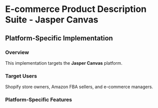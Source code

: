 # E-commerce Product Description Suite - Jasper Canvas

## Platform-Specific Implementation

### Overview
This implementation targets the **Jasper Canvas** platform.

### Target Users
Shopify store owners, Amazon FBA sellers, and e-commerce managers.

### Platform-Specific Features
